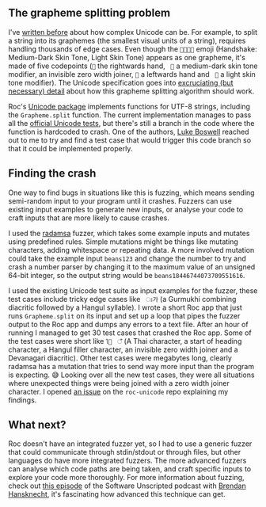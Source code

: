 ## The grapheme splitting problem

I've [written before](https://ha.nnes.dev/blog/why-ascii-is-worse) about how complex Unicode can be.
For example, to split a string into its graphemes (the smallest visual units of a string), requires handling thousands of edge cases.
Even though the `🫱🏾‍🫲🏻` emoji (Handshake: Medium-Dark Skin Tone, Light Skin Tone) appears as one grapheme, it's made of five codepoints (`🫱` the rightwards hand, ` 🏾` a medium-dark skin tone modifier, an invisible zero width joiner, `🫲` a leftwards hand and ` 🏻` a light skin tone modifier).
The Unicode specification goes into [excruciating (but necessary) detail](https://www.unicode.org/reports/tr29/#Grapheme_Cluster_Boundaries) about how this grapheme splitting algorithm should work.

Roc's [Unicode package](https://github.com/roc-lang/unicode) implements functions for UTF-8 strings, including the `Grapheme.split` function.
The current implementation manages to pass all the [official Unicode tests](https://www.unicode.org/reports/tr44/#Algorithm_Test_Table), but there's still a branch in the code where the function is hardcoded to crash.
One of the authors, [Luke Boswell](https://lukewilliamboswell.github.io/) reached out to me to try and find a test case that would trigger this code branch so that it could be implemented properly.

## Finding the crash

One way to find bugs in situations like this is fuzzing, which means sending semi-random input to your program until it crashes.
Fuzzers can use existing input examples to generate new inputs, or analyse your code to craft inputs that are more likely to cause crashes.

I used the [radamsa](https://gitlab.com/akihe/radamsa) fuzzer, which takes some example inputs and mutates using predefined rules.
Simple mutations might be things like mutating characters, adding whitespace or repeating data.
A more involved mutation could take the example input `beans123` and change the number to try and crash a number parser by changing it to the maximum value of an unsigned 64-bit integer, so the output string would be `beans18446744073709551616`.

I used the existing Unicode test suite as input examples for the fuzzer, these test cases include tricky edge cases like ` ਃ가` (a Gurmukhi combining diacritic followed by a Hangul syllable).
I wrote a short Roc app that just runs `Grapheme.split` on its input and set up a loop that pipes the fuzzer output to the Roc app and dumps any errors to a text file.
After an hour of running I managed to get 30 test cases that crashed the Roc app.
Some of the test cases were short like `ใᅠ‍ऀ` (A Thai character, a start of heading character, a Hangul filler character, an invisible zero width joiner and a Devanagari diacritic).
Other test cases were megabytes long, clearly radamsa has a mutation that tries to send way more input than the program is expecting. 😅
Looking over all the new test cases, they were all situations where unexpected things were being joined with a zero width joiner character.
I opened [an issue](https://github.com/roc-lang/unicode/issues/19) on the `roc-unicode` repo explaining my findings.

## What next?

Roc doesn't have an integrated fuzzer yet, so I had to use a generic fuzzer that could communicate through stdin/stdout or through files, but other languages do have more integrated fuzzers.
The more advanced fuzzers can analyse which code paths are being taken, and craft specific inputs to explore your code more thoroughly.
For more information about fuzzing, check out [this episode](https://pod.link/1602572955/episode/65188ba1e1074b3ed68292a208c5710b) of the Software Unscripted podcast with [Brendan Hansknecht](https://github.com/bhansconnect), it's fascinating how advanced this technique can get.
